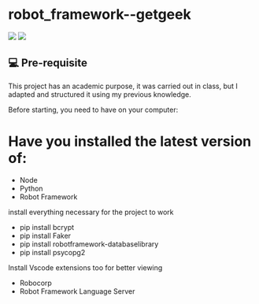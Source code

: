 # robot_framework--getgeek
<p> 
    <img src="https://img.shields.io/badge/Robot%20Framework-3CB371?style=for-the-badge&logo=robotframework&logoColor=white">
    <img src="https://img.shields.io/badge/Python-239120?style=for-the-badge&logo=python&logoColor=white">
</p>


## 💻 Pre-requisite

This project has an academic purpose, it was carried out in class, but I adapted and structured it using my previous knowledge.

Before starting, you need to have on your computer:

# Have you installed the latest version of:
- Node
- Python
- Robot Framework

install everything necessary for the project to work
- pip install bcrypt
- pip install Faker
- pip install robotframework-databaselibrary
- pip install psycopg2

Install Vscode extensions too for better viewing
- Robocorp 
- Robot Framework Language Server

